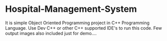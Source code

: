 # Hospital-Management-System
It is simple Object Oriented Programming project in C++ Programming Language. Use Dev C++ or other C++ supported IDE's to run this code. Few output images also included just for demo....
